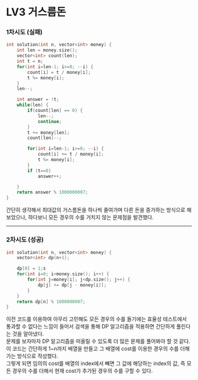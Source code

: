 # LV3 거스름돈

### 1차시도 (실패)
```cpp
int solution(int n, vector<int> money) {
    int len = money.size();
    vector<int> count(len);
    int t = n;
    for(int i=len-1; i>=0; --i) {
        count[i] = t / money[i];
        t %= money[i];
    }
    len--;

    int answer = !t;
    while(len) {
        if(count[len] == 0) {
            len--;
            continue;
        }
        t += money[len];
        count[len]--;

        for(int i=len-1; i>=0; --i) {
            count[i] += t / money[i];
            t %= money[i];
        }  
        if (t==0)
            answer++;

    }
    return answer % 1000000007;
}
```
간단히 생각해서 최대값의 거스름돈을 하나씩 줄여가며 다른 돈을 증가하는 방식으로 해보았으나, 하다보니 모든 경우의 수를 거치지 않는 문제점을 발견했다.

*****

### 2차시도 (성공)
```cpp
int solution(int n, vector<int> money) {
    vector<int> dp(n+1);

    dp[0] = 1;s
    for(int i=0; i<money.size(); i++) {
        for(int j=money[i]; j<dp.size(); j++) {
            dp[j] += dp[j - money[i]];
        }
    }
    return dp[n] % 1000000007;
}
```
이전 코드를 이용하여 아무리 고민해도 모든 경우의 수를 돌기에는 효율성 테스트에서 통과할 수 없다는 느낌이 들어서 검색을 통해 DP 알고리즘을 적용하면 간단하게 풀린다는 것을 알아냈다.  
문제를 보자마자 DP 알고리즘을 떠올릴 수 있도록 더 많은 문제를 풀어봐야 할 것 같다.  
이 코드는 간단하게 1~n까지 배열을 만들고 그 배열에 cost를 이용한 경우의 수를 더해가는 방식으로 작성했다.  
그렇게 되면 임의의 cost를 배열의 index에서 빼면 그 값에 해당하는 index의 값, 즉 모든 경우의 수를 더해서 현재 cost가 추가된 경우의 수를 구할 수 있다.
